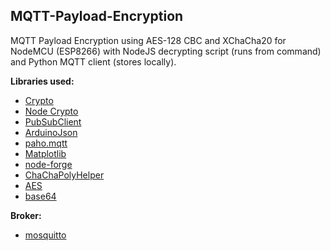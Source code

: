 ## <b>MQTT-Payload-Encryption</b>

MQTT Payload Encryption using AES-128 CBC and XChaCha20 for NodeMCU (ESP8266) with NodeJS decrypting script (runs from command) and Python MQTT client (stores locally).

<b>Libraries used:</b>

- [Crypto](https://github.com/rweather/arduinolibs)
- [Node Crypto](https://github.com/nodejs/node/blob/main/doc/api/crypto.md)
- [PubSubClient](https://github.com/knolleary/pubsubclient)
- [ArduinoJson](https://github.com/bblanchon/ArduinoJson)
- [paho.mqtt](https://github.com/eclipse/paho.mqtt.python)
- [Matplotlib](https://github.com/matplotlib/matplotlib)
- [node-forge](https://github.com/digitalbazaar/forge)
- [ChaChaPolyHelper](https://github.com/dmaixner/esp8266-chachapoly)
- [AES](https://github.com/spaniakos/AES/)
- [base64](https://github.com/fcgdam/ESP8266-base64)

<b>Broker:</b>
- [mosquitto](https://mosquitto.org/)
